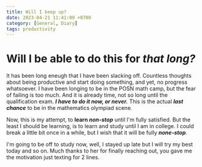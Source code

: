```yaml
---
title: Will I keep up?
date: 2023-04-21 11:41:09 +0700
category: [General, Diary]
tags: productivity
---
```


# Will I be able to do this for *that long?*

It has been long eneugh that I have been slacking off. Countless thoughts about being productive and start doing something, and yet, no progress whatsoever. I have been longing to be in the POSN math camp, but the fear of failing is too much. And it is already time, not so long until the qualification exam. **_I have to do it now, or never._** This is the actual **_last chance_** to be in the mathematics olympiad scene.  

Now, this is my attempt, to **learn _non-stop_** until I'm fully satisfied. But the least I should be learning, is to learn and study until I am in college. I could break a little bit once in a while, but I wish that it will be fully **_none-stop_**.  

I'm going to be off to study now, well, I stayed up late but I will try my best today and so on. Much thanks to her for finally reaching out, you gave me the motivation just texting for 2 lines.
